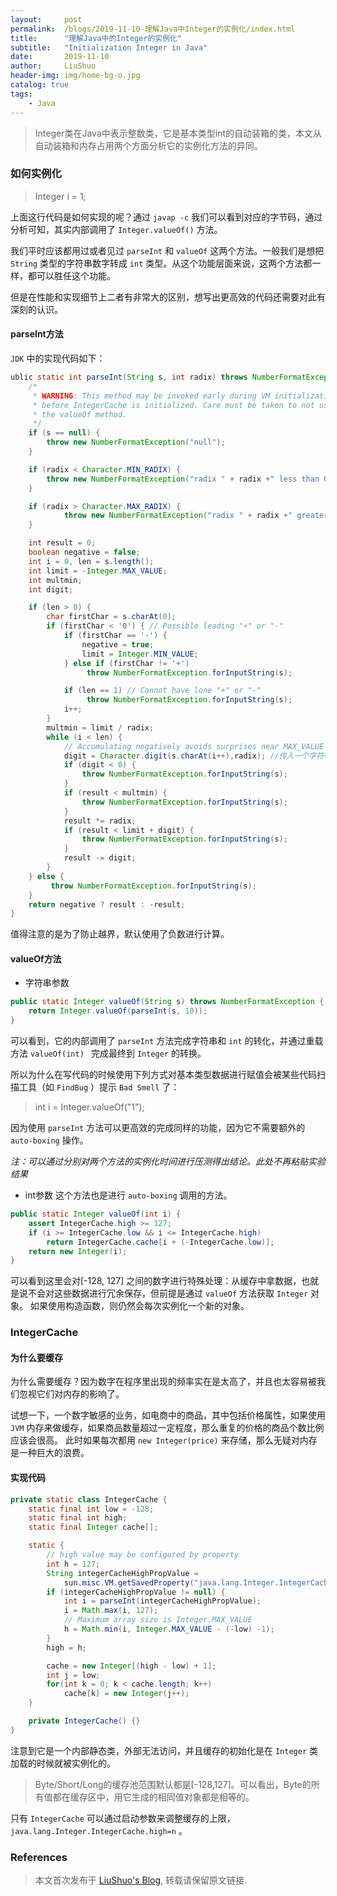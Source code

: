```yaml
---
layout:     post
permalink:  /blogs/2019-11-10-理解Java中Integer的实例化/index.html
title:      "理解Java中的Integer的实例化"
subtitle:   "Initialization Integer in Java"
date:       2019-11-10
author:     LiuShuo
header-img: img/home-bg-o.jpg
catalog: true
tags:
    - Java
---
```

> Integer类在Java中表示整数类，它是基本类型int的自动装箱的类，本文从自动装箱和内存占用两个方面分析它的实例化方法的异同。

### 如何实例化
> Integer i = 1;

上面这行代码是如何实现的呢？通过 `javap -c` 我们可以看到对应的字节码，通过分析可知，其实内部调用了 `Integer.valueOf()` 方法。

我们平时应该都用过或者见过 `parseInt` 和 `valueOf` 这两个方法。一般我们是想把 `String` 
类型的字符串数字转成 `int` 类型。从这个功能层面来说，这两个方法都一样，都可以胜任这个功能。

但是在性能和实现细节上二者有非常大的区别，想写出更高效的代码还需要对此有深刻的认识。
#### parseInt方法
`JDK` 中的实现代码如下：
```java
ublic static int parseInt(String s, int radix) throws NumberFormatException{
    /*
     * WARNING: This method may be invoked early during VM initialization
     * before IntegerCache is initialized. Care must be taken to not use
     * the valueOf method.
     */
    if (s == null) {
        throw new NumberFormatException("null");
    }

    if (radix < Character.MIN_RADIX) {
        throw new NumberFormatException("radix " + radix +" less than Character.MIN_RADIX");
    }

    if (radix > Character.MAX_RADIX) {
            throw new NumberFormatException("radix " + radix +" greater than Character.MAX_RADIX");
    }

    int result = 0;
    boolean negative = false;
    int i = 0, len = s.length();
    int limit = -Integer.MAX_VALUE;
    int multmin;
    int digit;

    if (len > 0) {
        char firstChar = s.charAt(0);
        if (firstChar < '0') { // Possible leading "+" or "-"
            if (firstChar == '-') {
                negative = true;
                limit = Integer.MIN_VALUE;
            } else if (firstChar != '+')
                 throw NumberFormatException.forInputString(s);

            if (len == 1) // Cannot have lone "+" or "-"
                 throw NumberFormatException.forInputString(s);
            i++;
        }
        multmin = limit / radix;
        while (i < len) {
            // Accumulating negatively avoids surprises near MAX_VALUE
            digit = Character.digit(s.charAt(i++),radix); //传入一个字符参数和基数，返回一个int值
            if (digit < 0) {
                throw NumberFormatException.forInputString(s);
            }
            if (result < multmin) {
                throw NumberFormatException.forInputString(s);
            }
            result *= radix;
            if (result < limit + digit) {
                throw NumberFormatException.forInputString(s);
            }
            result -= digit;
        }
    } else {
         throw NumberFormatException.forInputString(s);
    }
    return negative ? result : -result;
}
```
值得注意的是为了防止越界，默认使用了负数进行计算。

#### valueOf方法
- 字符串参数
```java
public static Integer valueOf(String s) throws NumberFormatException {
    return Integer.valueOf(parseInt(s, 10));
} 
```
可以看到，它的内部调用了 `parseInt` 方法完成字符串和 `int` 的转化，并通过重载方法 `valueOf(int) ` 完成最终到 `Integer` 的转换。

所以为什么在写代码的时候使用下列方式对基本类型数据进行赋值会被某些代码扫描工具（如 `FindBug` ）提示 `Bad Smell` 了：
> int i = Integer.valueOf("1");

因为使用 `parseInt` 方法可以更高效的完成同样的功能，因为它不需要额外的 `auto-boxing` 操作。

*注：可以通过分别对两个方法的实例化时间进行压测得出结论。此处不再粘贴实验结果*
- int参数
这个方法也是进行 `auto-boxing` 调用的方法。
```java
public static Integer valueOf(int i) {
    assert IntegerCache.high >= 127;
    if (i >= IntegerCache.low && i <= IntegerCache.high)
        return IntegerCache.cache[i + (-IntegerCache.low)];
    return new Integer(i);
}
```
可以看到这里会对[-128, 127] 之间的数字进行特殊处理：从缓存中拿数据，也就是说不会对这些数据进行冗余保存，但前提是通过 `valueOf` 方法获取 `Integer` 对象。
如果使用构造函数，则仍然会每次实例化一个新的对象。
### IntegerCache
#### 为什么要缓存
为什么需要缓存？因为数字在程序里出现的频率实在是太高了，并且也太容易被我们忽视它们对内存的影响了。

试想一下，一个数字敏感的业务，如电商中的商品，其中包括价格属性，如果使用 `JVM` 内存来做缓存，如果商品数量超过一定程度，那么重复的价格的商品个数比例应该会很高。
此时如果每次都用 `new Integer(price)` 来存储，那么无疑对内存是一种巨大的浪费。 

#### 实现代码
```java
private static class IntegerCache {
    static final int low = -128;
    static final int high;
    static final Integer cache[];

    static {
        // high value may be configured by property
        int h = 127;
        String integerCacheHighPropValue =
            sun.misc.VM.getSavedProperty("java.lang.Integer.IntegerCache.high");
        if (integerCacheHighPropValue != null) {
            int i = parseInt(integerCacheHighPropValue);
            i = Math.max(i, 127);
            // Maximum array size is Integer.MAX_VALUE
            h = Math.min(i, Integer.MAX_VALUE - (-low) -1);
        }
        high = h;

        cache = new Integer[(high - low) + 1];
        int j = low;
        for(int k = 0; k < cache.length; k++)
            cache[k] = new Integer(j++);
    }

    private IntegerCache() {}
}
```
注意到它是一个内部静态类，外部无法访问，并且缓存的初始化是在 `Integer` 类加载的时候就被实例化的。

> Byte/Short/Long的缓存池范围默认都是[-128,127]。可以看出，Byte的所有值都在缓存区中，用它生成的相同值对象都是相等的。

只有 `IntegerCache` 可以通过启动参数来调整缓存的上限，`java.lang.Integer.IntegerCache.high=n` 。

### References



> 本文首次发布于 [LiuShuo's Blog](https://liushuo.me), 
转载请保留原文链接.
